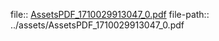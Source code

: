 file:: [AssetsPDF_1710029913047_0.pdf](../assets/AssetsPDF_1710029913047_0.pdf)
file-path:: ../assets/AssetsPDF_1710029913047_0.pdf

